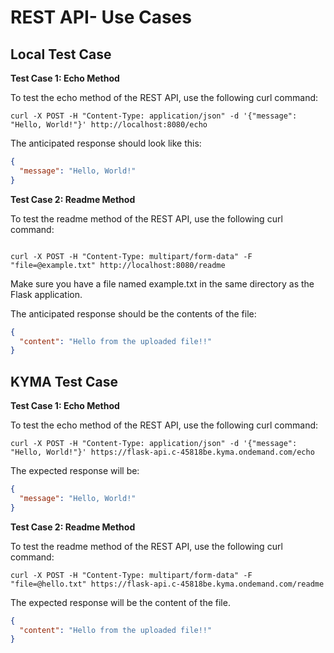 # REST API- Use Cases

## **Local Test Case**
**Test Case 1: Echo Method**    

To test the echo method of the REST API, use the following curl command:

```shell
curl -X POST -H "Content-Type: application/json" -d '{"message": "Hello, World!"}' http://localhost:8080/echo
```
The anticipated response should look like this:

```json
{
  "message": "Hello, World!"
}
```

**Test Case 2: Readme Method**  

To test the readme method of the REST API, use the following curl command:

```shell

curl -X POST -H "Content-Type: multipart/form-data" -F "file=@example.txt" http://localhost:8080/readme
```

Make sure you have a file named example.txt in the same directory as the Flask application.

The anticipated response should be the contents of the file: 
```json
{
  "content": "Hello from the uploaded file!!"
}
```

## **KYMA Test Case**

**Test Case 1: Echo Method**  

To test the echo method of the REST API, use the following curl command:

```shell
curl -X POST -H "Content-Type: application/json" -d '{"message": "Hello, World!"}' https://flask-api.c-45818be.kyma.ondemand.com/echo
```
The expected response will be:

```json
{
  "message": "Hello, World!"
}
```

**Test Case 2: Readme Method**  

To test the readme method of the REST API, use the following curl command:

```shell
curl -X POST -H "Content-Type: multipart/form-data" -F "file=@hello.txt" https://flask-api.c-45818be.kyma.ondemand.com/readme  
```
The expected response will be the content of the file.
```json
{
  "content": "Hello from the uploaded file!!"
}
```